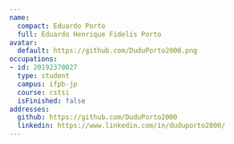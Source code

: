 ```yaml
---
name:
  compact: Eduardo Porto
  full: Eduardo Henrique Fidelis Porto
avatar:
  default: https://github.com/DuduPorto2000.png
occupations:
- id: 20192370027
  type: student
  campus: ifpb-jp
  course: cstsi
  isFinished: false
addresses:
  github: https://github.com/DuduPorto2000
  linkedin: https://www.linkedin.com/in/duduporto2000/
---
```

